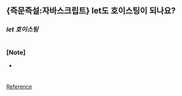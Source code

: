 ## {즉문즉설:자바스크립트} let도 호이스팅이 되나요?

### _let 호이스팅_

#

### [Note]

-

#

[Reference](https://www.youtube.com/watch?v=aa-UVPO0jww&list=PLEOnZ6GeucBULV2avLOeBb442o1FkSXRk&index=15)
